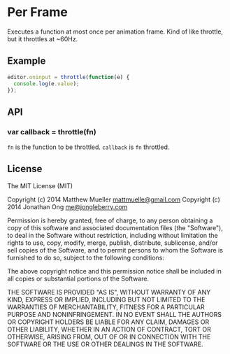 # Per Frame

Executes a function at most once per animation frame. Kind of like throttle, but it throttles at ~60Hz.

## Example

```js
editor.oninput = throttle(function(e) {
  console.log(e.value);
});
```

## API

### var callback = throttle(fn)

`fn` is the function to be throttled. `callback` is `fn` throttled.

## License

The MIT License (MIT)

Copyright (c) 2014 Matthew Mueller mattmuelle@gmail.com
Copyright (c) 2014 Jonathan Ong me@jongleberry.com

Permission is hereby granted, free of charge, to any person obtaining a copy
of this software and associated documentation files (the "Software"), to deal
in the Software without restriction, including without limitation the rights
to use, copy, modify, merge, publish, distribute, sublicense, and/or sell
copies of the Software, and to permit persons to whom the Software is
furnished to do so, subject to the following conditions:

The above copyright notice and this permission notice shall be included in
all copies or substantial portions of the Software.

THE SOFTWARE IS PROVIDED "AS IS", WITHOUT WARRANTY OF ANY KIND, EXPRESS OR
IMPLIED, INCLUDING BUT NOT LIMITED TO THE WARRANTIES OF MERCHANTABILITY,
FITNESS FOR A PARTICULAR PURPOSE AND NONINFRINGEMENT. IN NO EVENT SHALL THE
AUTHORS OR COPYRIGHT HOLDERS BE LIABLE FOR ANY CLAIM, DAMAGES OR OTHER
LIABILITY, WHETHER IN AN ACTION OF CONTRACT, TORT OR OTHERWISE, ARISING FROM,
OUT OF OR IN CONNECTION WITH THE SOFTWARE OR THE USE OR OTHER DEALINGS IN
THE SOFTWARE.

